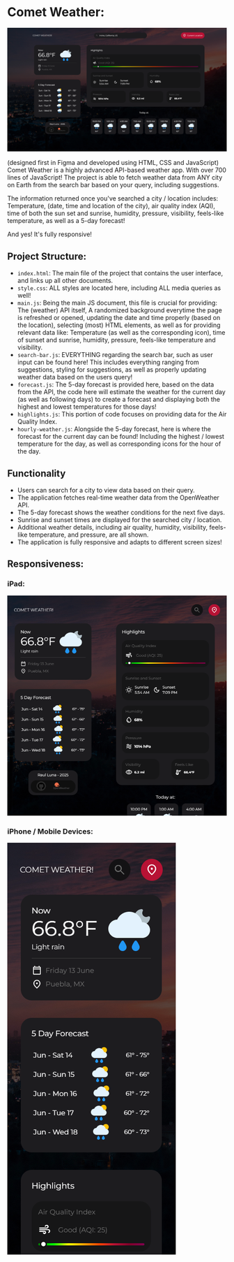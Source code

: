# Comet Weather:
![1917x1080](./images/cometWeatherDesktop.png)

(designed first in Figma and developed using HTML, CSS and JavaScript) Comet Weather is a highly advanced API-based weather app. With over 700 lines of JavaScript! The project is able to fetch weather data from ANY city on Earth from the search bar based on your query, including suggestions.

The information returned once you've searched a city / location includes: Temperature, (date, time and location of the city), air quality index (AQI), time of both the sun set and sunrise, humidity, pressure, visibility, feels-like temperature, as well as a 5-day forecast! 

And yes! It's fully responsive!

## Project Structure:

- `index.html`: The main file of the project that contains the user interface, and links up all other documents.
- `style.css`: ALL styles are located here, including ALL media queries as well!
- `main.js`: Being the main JS document, this file is crucial for providing: The (weather) API itself, A randomized background everytime the page is refreshed or opened, updating the date and time properly (based on the location), selecting (most) HTML elements, as well as for providing relevant data like: Temperature (as well as the corresponding icon), time of sunset and sunrise, humidity, pressure, feels-like temperature and visibility.
- `search-bar.js`: EVERYTHING regarding the search bar, such as user input can be found here! This includes everything ranging from suggestions, styling for suggestions, as well as properly updating weather data based on the users query!
- `forecast.js`: The 5-day forecast is provided here, based on the data from the API, the code here will estimate the weather for the current day (as well as following days) to create a forecast and displaying both the highest and lowest temperatures for those days! 
- `highlights.js`: This portion of code focuses on providing data for the Air Quality Index.
- `hourly-weather.js`: Alongside the 5-day forecast, here is where the forecast for the current day can be found! Including the highest / lowest temperature for the day, as well as corresponding icons for the hour of the day.

## Functionality

- Users can search for a city to view data based on their query.
- The application fetches real-time weather data from the OpenWeather API.
- The 5-day forecast shows the weather conditions for the next five days.
- Sunrise and sunset times are displayed for the searched city / location.
- Additional weather details, including air quality, humidity, visibility, feels-like temperature, and pressure, are all shown.
- The application is fully responsive and adapts to different screen sizes!

## Responsiveness: 

### iPad:
![943x943](./images/cometWeatherTablet.png)

### iPhone / Mobile Devices:
![387x943](./images/cometWeatherMobile.png)
